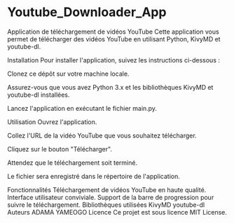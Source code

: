 # Youtube_Downloader_App
Application de téléchargement de vidéos YouTube
Cette application vous permet de télécharger des vidéos YouTube en utilisant Python, KivyMD et youtube-dl.

Installation
Pour installer l'application, suivez les instructions ci-dessous :

Clonez ce dépôt sur votre machine locale.

Assurez-vous que vous avez Python 3.x et les bibliothèques KivyMD et youtube-dl installées.

Lancez l'application en exécutant le fichier main.py.

Utilisation
Ouvrez l'application.

Collez l'URL de la vidéo YouTube que vous souhaitez télécharger.

Cliquez sur le bouton "Télécharger".

Attendez que le téléchargement soit terminé.

Le fichier sera enregistré dans le répertoire de l'application.

Fonctionnalités
Téléchargement de vidéos YouTube en haute qualité.
Interface utilisateur conviviale.
Support de la barre de progression pour suivre le téléchargement.
Bibliothèques utilisées
KivyMD
youtube-dl
Auteurs
ADAMA YAMEOGO
Licence
Ce projet est sous licence MIT License.
